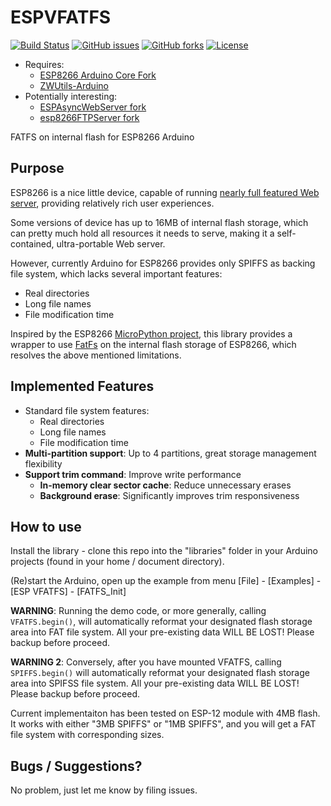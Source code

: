 # ESPVFATFS
[![Build Status](https://travis-ci.org/Adam5Wu/ESPVFATFS.svg?branch=master)](https://travis-ci.org/Adam5Wu/ESPVFATFS)
[![GitHub issues](https://img.shields.io/github/issues/Adam5Wu/ESPVFATFS.svg)](https://github.com/Adam5Wu/ESPVFATFS/issues)
[![GitHub forks](https://img.shields.io/github/forks/Adam5Wu/ESPVFATFS.svg)](https://github.com/Adam5Wu/ESPVFATFS/network)
[![License](https://img.shields.io/github/license/Adam5Wu/ESPVFATFS.svg)](./LICENSE)

* Requires:
	- [ESP8266 Arduino Core Fork](https://github.com/Adam5Wu/Arduino-esp8266)
	- [ZWUtils-Arduino](https://github.com/Adam5Wu/ZWUtils-Arduino)
* Potentially interesting:
	- [ESPAsyncWebServer fork](https://github.com/Adam5Wu/ESPAsyncWebServer)
	- [esp8266FTPServer fork](https://github.com/Adam5Wu/esp8266FTPServer)

FATFS on internal flash for ESP8266 Arduino

## Purpose

ESP8266 is a nice little device, capable of running [nearly full featured Web server](https://github.com/me-no-dev/ESPAsyncWebServer), providing relatively rich user experiences.

Some versions of device has up to 16MB of internal flash storage, which can pretty much hold all resources it needs to serve, making it a self-contained, ultra-portable Web server.

However, currently Arduino for ESP8266 provides only SPIFFS as backing file system, which lacks several important features:
- Real directories
- Long file names
- File modification time

Inspired by the ESP8266 [MicroPython project](https://github.com/Adam5Wu/ESPAsyncWebServer), this library provides a wrapper to use [FatFs](http://elm-chan.org/fsw/ff/00index_e.html) on the internal flash storage of ESP8266, which resolves the above mentioned limitations.

## Implemented Features

- Standard file system features:
  - Real directories
  - Long file names
  - File modification time
- **Multi-partition support**: Up to 4 partitions, great storage management flexibility
- **Support trim command**: Improve write performance
  - **In-memory clear sector cache**: Reduce unnecessary erases
  - **Background erase**: Significantly improves trim responsiveness

## How to use

Install the library - clone this repo into the "libraries" folder in your Arduino projects (found in your home / document directory).

(Re)start the Arduino, open up the example from menu [File] - [Examples] - [ESP VFATFS] - [FATFS_Init]

**WARNING**: Running the demo code, or more generally, calling `VFATFS.begin()`, will automatically reformat your designated flash storage area into FAT file system. All your pre-existing data WILL BE LOST! Please backup before proceed.

**WARNING 2**: Conversely, after you have mounted VFATFS, calling `SPIFFS.begin()` will automatically reformat your designated flash storage area into SPIFSS file system. All your pre-existing data WILL BE LOST! Please backup before proceed.

Current implementaiton has been tested on ESP-12 module with 4MB flash. It works with either "3MB SPIFFS" or "1MB SPIFFS", and you will get a FAT file system with corresponding sizes.

## Bugs / Suggestions?

No problem, just let me know by filing issues.
